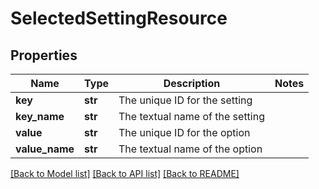 # SelectedSettingResource

## Properties
Name | Type | Description | Notes
------------ | ------------- | ------------- | -------------
**key** | **str** | The unique ID for the setting | 
**key_name** | **str** | The textual name of the setting | 
**value** | **str** | The unique ID for the option | 
**value_name** | **str** | The textual name of the option | 

[[Back to Model list]](../README.md#documentation-for-models) [[Back to API list]](../README.md#documentation-for-api-endpoints) [[Back to README]](../README.md)


